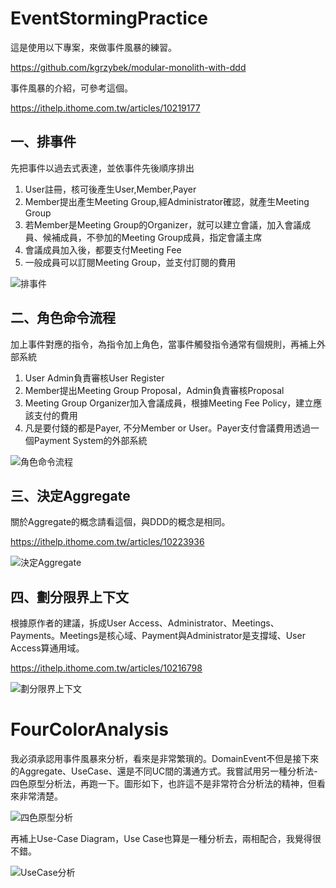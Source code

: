 # EventStormingPractice
  這是使用以下專案，來做事件風暴的練習。

  https://github.com/kgrzybek/modular-monolith-with-ddd

  事件風暴的介紹，可參考這個。

  https://ithelp.ithome.com.tw/articles/10219177

## 一、排事件 ##
先把事件以過去式表達，並依事件先後順序排出
1. User註冊，核可後產生User,Member,Payer
2. Member提出產生Meeting Group,經Administrator確認，就產生Meeting Group
3. 若Member是Meeting Group的Organizer，就可以建立會議，加入會議成員、候補成員，不參加的Meeting Group成員，指定會議主席
4. 會議成員加入後，都要支付Meeting Fee
5. 一般成員可以訂閱Meeting Group，並支付訂閱的費用

![排事件](Images/EventStorming/1_排事件.svg?v=1)

## 二、角色命令流程 ##
加上事件對應的指令，為指令加上角色，當事件觸發指令通常有個規則，再補上外部系統
1. User Admin負責審核User Register
2. Member提出Meeting Group Proposal，Admin負責審核Proposal
3. Meeting Group Organizer加入會議成員，根據Meeting Fee Policy，建立應該支付的費用
4. 凡是要付錢的都是Payer, 不分Member or User。Payer支付會議費用透過一個Payment System的外部系統

![角色命令流程](Images/EventStorming/2_角色命令流程.svg?v=1)

## 三、決定Aggregate ##
關於Aggregate的概念請看這個，與DDD的概念是相同。

https://ithelp.ithome.com.tw/articles/10223936

![決定Aggregate](Images/EventStorming/3_決定Aggregate.svg?v=1)

## 四、劃分限界上下文 ##
根據原作者的建議，拆成User Access、Administrator、Meetings、Payments。Meetings是核心域、Payment與Administrator是支撐域、User Access算通用域。

https://ithelp.ithome.com.tw/articles/10216798

![劃分限界上下文](Images/EventStorming/4_劃分限界上下文.svg?v=1)

# FourColorAnalysis
我必須承認用事件風暴來分析，看來是非常繁瑣的。DomainEvent不但是接下來的Aggregate、UseCase、還是不同UC間的溝通方式。我嘗試用另一種分析法-四色原型分析法，再跑一下。圖形如下，也許這不是非常符合分析法的精神，但看來非常清楚。

![四色原型分析](Images/FourColor/FourColorAnalysis.svg)

再補上Use-Case Diagram，Use Case也算是一種分析去，兩相配合，我覺得很不錯。

![UseCase分析](Images/FourColor/UseCaseAnalysis.svg)